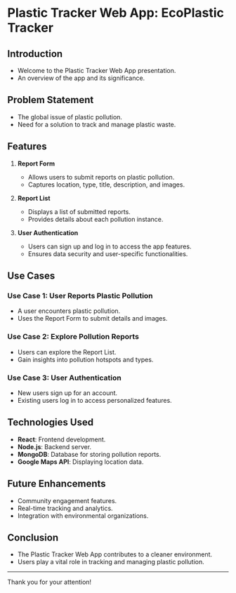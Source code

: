 # Plastic Tracker Web App: EcoPlastic Tracker

## Introduction

- Welcome to the Plastic Tracker Web App presentation.
- An overview of the app and its significance.

## Problem Statement

- The global issue of plastic pollution.
- Need for a solution to track and manage plastic waste.

## Features

1. **Report Form**
   - Allows users to submit reports on plastic pollution.
   - Captures location, type, title, description, and images.

2. **Report List**
   - Displays a list of submitted reports.
   - Provides details about each pollution instance.

3. **User Authentication**
   - Users can sign up and log in to access the app features.
   - Ensures data security and user-specific functionalities.

## Use Cases

### Use Case 1: User Reports Plastic Pollution

- A user encounters plastic pollution.
- Uses the Report Form to submit details and images.

### Use Case 2: Explore Pollution Reports

- Users can explore the Report List.
- Gain insights into pollution hotspots and types.

### Use Case 3: User Authentication

- New users sign up for an account.
- Existing users log in to access personalized features.

## Technologies Used

- **React**: Frontend development.
- **Node.js**: Backend server.
- **MongoDB**: Database for storing pollution reports.
- **Google Maps API**: Displaying location data.

## Future Enhancements

- Community engagement features.
- Real-time tracking and analytics.
- Integration with environmental organizations.

## Conclusion

- The Plastic Tracker Web App contributes to a cleaner environment.
- Users play a vital role in tracking and managing plastic pollution.

---

Thank you for your attention!
